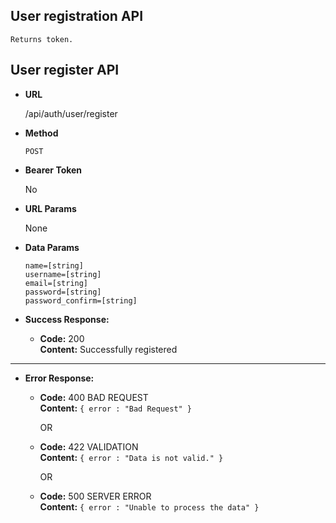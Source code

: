 **User registration API**
----
    Returns token.

## User register API

* **URL**

  /api/auth/user/register

* **Method**

  `POST`

* **Bearer Token**

  No

* **URL Params**

  None

* **Data Params**

  `name=[string]` <br/>
  `username=[string]` <br/>
  `email=[string]` <br/>
  `password=[string]` <br/>
  `password_confirm=[string]` <br/>

* **Success Response:**

    * **Code:** 200 <br/>
      **Content:** Successfully registered

----

* **Error Response:**

  
    * **Code:** 400 BAD REQUEST <br />
      **Content:** `{ error : "Bad Request" }`

      OR

    * **Code:** 422 VALIDATION <br />
      **Content:** `{ error : "Data is not valid." }`

      OR

    * **Code:** 500 SERVER ERROR <br />
      **Content:** `{ error : "Unable to process the data" }`

